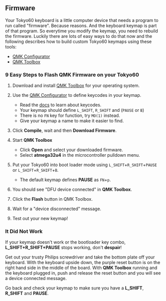## Firmware

Your Tokyo60 keyboard is a little computer device that needs a program
to run called "firmware". Because reasons. And the keyboard keymap is
part of that program. So everytime you modify the keymap, you need to
rebuild the firmware. Luckily there are lots of easy ways to do that
now and the following describes how to build custom Tokyo60 keymaps
using these tools:

* [QMK Configurator][qmk conf]
* [QMK Toolbox][qmk toolbox]

### 9 Easy Steps to Flash QMK Firmware on your Tokyo60

1. Download and install [QMK Toolbox][qmk toolbox] for your operating system.<p>

1. Use the [QMK Configurator][qmk conf] to define keycodes in your keymap.
   * Read the [docs][qmk keys] to learn about keycodes.
   * Your keymap should define `L_SHIFT`, `R_SHIFT` and (`PAUSE` or `B`)
   * There is no `FN` key for function, try `MO(1)` instead.
   * Give your keymap a name to make it easier to find.

1. Click **Compile**, wait and then **Download Firmware**.
   
1. Start **QMK Toolbox**
   * Click **Open** and select your downloaded firmware.
   * Select **atmega32u4** in the microcontroller pulldown menu.
   
1. Put your Tokyo60 into boot loader mode using `L_SHIFT`+`R_SHIFT`+`PAUSE` or `L_SHIFT`+`R_SHIFT`+`B`. 
   * The default keymap defines **PAUSE** as `FN`+`p`.
1. You should see "DFU  device connected" in **QMK Toolbox**.
1. Click the **Flash** button in QMK Toolbox.
1. Wait for a "device disconnected" message.
1. Test out your new keymap!

### It Did Not Work
If your keymap doesn't work or the bootloader key combo,
**L_SHIFT+R_SHIFT+PAUSE** stops working, don't **despair**!

Get out your trusty Philips screwdriver and take the bottom plate off
your keyboard.  With the keyboard upside down, the purple reset button
is on the right hand side in the middle of the board. With **QMK Toolbox**
running and the keyboard plugged in, push and release the reset button
and you will see a device connected message.

Go back and check your keymap to make sure you have a **L_SHIFT**, **R_SHIFT**
and **PAUSE**. 

[qmk conf]: https://config.qmk.fm/#/tokyo60/LAYOUT_60_hhkb
[qmk docs]: https://docs.qmk.fm
[qmk keys]: https://docs.qmk.fm/#/keycodes
[qmk toolbox]: https://qmk.fm/toolbox

